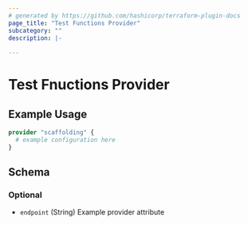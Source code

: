 ```yaml
---
# generated by https://github.com/hashicorp/terraform-plugin-docs
page_title: "Test Functions Provider"
subcategory: ""
description: |-
  
---
```


# Test Fnuctions Provider



## Example Usage

```terraform
provider "scaffolding" {
  # example configuration here
}
```

<!-- schema generated by tfplugindocs -->
## Schema

### Optional

- `endpoint` (String) Example provider attribute
